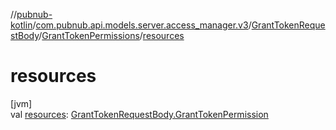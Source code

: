 //[pubnub-kotlin](../../../../index.md)/[com.pubnub.api.models.server.access_manager.v3](../../index.md)/[GrantTokenRequestBody](../index.md)/[GrantTokenPermissions](index.md)/[resources](resources.md)

# resources

[jvm]\
val [resources](resources.md): [GrantTokenRequestBody.GrantTokenPermission](../-grant-token-permission/index.md)
